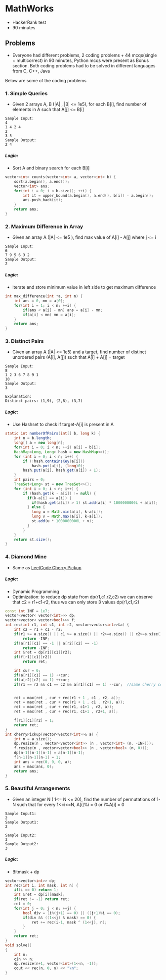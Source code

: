# MathWorks 

- HackerRank test 
- 90 minutes

## Problems 
- Everyone had different problems, 2 coding problems + 44 mcqs(single + multicorrect) in 90 minutes, Python mcqs were present as Bonus section. Both coding problems had to be solved in different languages from C, C++, Java

Below are some of the coding problems

### 1. Simple Queries
- Given 2 arrays A, B (|A| , |B| <= 1e5), for each B[i], find number of elements in A such that A[j] <= B[i]
```
Sample Input:
4
1 4 2 4
2 
3 5
Sample Output:
2 4
```
##### Logic: 
- Sort A and binary search for each B[i]
```cpp
vector<int> counts(vector<int> a, vector<int> b) {
	sort(a.begin(), a.end());
	vector<int> ans;
	for(int i = 0; i < b.size(); ++i) {
		int it = upper_bound(a.begin(), a.end(), b[i]) - a.begin();
		ans.push_back(it);
	}
	return ans;
}
```
### 2. Maximum Difference in Array 
- Given an array A (|A| <= 1e5 ), find max value of A[i] - A[j] where j <= i
```
Sample Input:
6
7 9 5 6 3 2 
Sample Output:
2
```
##### Logic: 
- iterate and store minimum value in left side to get maximum difference 
```c
int max_difference(int *a, int n) {
	int ans = 0, mn = a[0];
	for(int i = 1; i < n; ++i) {
		if(ans < a[i] - mn) ans = a[i] - mn;
		if(a[i] < mn) mn = a[i];
	}
	return ans;
}
```

### 3. Distinct Pairs
- Given an array A (|A| <= 1e5) and a target, find number of distinct unordered pairs (A[i], A[j]) such that A[i] + A[j] = target
```
Sample Input:
8
1 2 3 6 7 8 9 1 
10
Sample Output:
3

Explanation: 
Distinct pairs: (1,9), (2,8), (3,7)
```
##### Logic: 
- Use Hashset to check if target-A[i] is present in A
```java
static int numberOfPairs(int[] b, long k) {
    int n = b.length;
    long[] a = new long[n];
    for(int i = 0; i < n; ++i) a[i] = b[i];
    HashMap<Long, Long> hash = new HashMap<>();
    for (int i = 0; i < n; i++) {
        if (!hash.containsKey(a[i]))
            hash.put(a[i], (long)0);
        hash.put(a[i], hash.get(a[i]) + 1);
    }
    int pairs = 0;
    TreeSet<Long> st = new TreeSet<>();
    for (int i = 0; i < n; i++) {
        if (hash.get(k - a[i]) != null) {
          if(k-a[i] == a[i]) {
            if(hash.get(a[i]) > 1) st.add(a[i] * 1000000000L + a[i]);
          } else {
            long u = Math.min(a[i], k-a[i]);
            long v = Math.max(a[i], k-a[i]);
            st.add(u * 1000000000L + v);
          }
        }
    }
    return st.size();
}
```

### 4. Diamond Mine
- Same as [LeetCode Cherry Pickup](https://leetcode.com/problems/cherry-pickup/)
##### Logic:
- Dynamic Programming
- Optimization: to reduce dp state from dp(r1,c1,r2,c2) we can observe that c2 = r1+c1-r2, thus we can only store 3 values dp(r1,c1,r2)
```cpp
const int INF = 1e7;
vector<vector< vector<int>>> dp;
vector<vector< vector<bool>>> f;
int rec(int r1, int c1, int r2, vector<vector<int>>&a) {
    int c2 = r1 + c1 - r2;
    if(r1 >= a.size() || c1 >= a.size() || r2>=a.size() || c2>=a.size() )
        return -INF;
    if(a[r1][c1] == -1 || a[r2][c2] == -1)
        return -INF;
    int &ret = dp[r1][c1][r2];
    if(f[r1][c1][r2]) 
        return ret;

    int cur = 0;
    if(a[r1][c1] == 1) ++cur;
    if(a[r2][c2] == 1) ++cur;
    if(r1 == r2 && c1 == c2 && a[r1][c1] == 1) --cur;  //same cherry counted twice


    ret = max(ret , cur + rec(r1 + 1 , c1 , r2, a));
    ret = max(ret , cur + rec(r1 + 1 , c1 , r2+1, a));
    ret = max(ret , cur + rec(r1, c1+1 , r2, a));
    ret = max(ret , cur + rec(r1, c1+1 , r2+1, a));

    f[r1][c1][r2] = 1;
    return ret;
}
int cherryPickup(vector<vector<int>>& a) {
    int n = a.size();    
    dp.resize(n , vector<vector<int>> (n , vector<int> (n, -INF)));
    f.resize(n , vector<vector<bool>> (n , vector<bool> (n, 0)));
    dp[n-1][n-1][n-1] = a[n-1][n-1];
    f[n-1][n-1][n-1] = 1;
    int ans = rec(0, 0, 0, a);
    ans = max(ans, 0);
    return ans;
}
```

### 5. Beautiful Arrangements 
- Given an integer N ( 1<= N <= 20), find the number of permutations of 1-N such that for every 1<=i<=N, A[i]%i = 0 or i%A[i] = 0
```
Sample Input1:
2
Sample Output1:
2

Sample Input2:
3
Sample Output2:
3
```
##### Logic:
- Bitmask + dp
```cpp
vector<vector<int>> dp;
int rec(int i, int mask, int n) {
	if(i == 0) return 1;
	int &ret = dp[i][mask];
	if(ret != -1) return ret;
	ret = 0;
	for(int j = 0; j < n; ++j) {
		bool div = (i%(j+1) == 0) || ((j+1)%i == 0);
		if(div && ((1<<j) & mask) == 0) {
			ret += rec(i-1, mask ^ (1<<j), n);
		} 
	}
	return ret;
}
void solve()
{
	int n;
	cin >> n;
	dp.resize(n+1, vector<int>(1<<n, -1));
	cout << rec(n, 0, n) << "\n";
}
```
